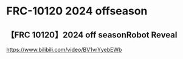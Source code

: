 # FRC-10120 2024 offseason

## 【FRC 10120】2024 off seasonRobot Reveal
https://www.bilibili.com/video/BV1vrYyebEWb
